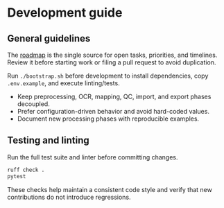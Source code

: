 # Development guide

## General guidelines

The [roadmap](roadmap.md) is the single source for open tasks, priorities, and timelines. Review it before starting work or filing a pull request to avoid duplication.

Run `./bootstrap.sh` before development to install dependencies, copy `.env.example`, and execute linting/tests.

- Keep preprocessing, OCR, mapping, QC, import, and export phases decoupled.
- Prefer configuration-driven behavior and avoid hard-coded values.
- Document new processing phases with reproducible examples.

## Testing and linting

Run the full test suite and linter before committing changes.

```bash
ruff check .
pytest
```

These checks help maintain a consistent code style and verify that new contributions do not introduce regressions.
